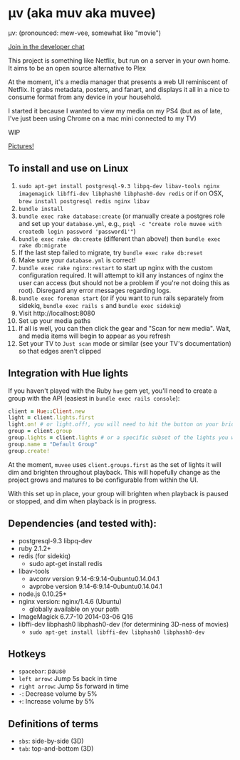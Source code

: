 μv (aka muv aka muvee)
===

μv: (pronounced: mew-vee, somewhat like "movie")

[Join in the developer chat](https://chat.echoplex.us/muv)

This project is something like Netflix, but run on a server in your own home.  It aims to be an open source alternative to Plex

At the moment, it's a media manager that presents a web UI reminiscent of Netflix.  It grabs metadata, posters, and fanart, and displays it all in a nice to consume format from any device in your household.

I started it because I wanted to view my media on my PS4 (but as of late, I've just been using Chrome on a mac mini connected to my TV)

WIP

[Pictures!](http://imgur.com/a/2wBvh)

To install and use on Linux
---
1. `sudo apt-get install postgresql-9.3 libpq-dev libav-tools nginx imagemagick libffi-dev libphash0 libphash0-dev redis` or if on OSX, `brew install postgresql redis nginx libav`
2. `bundle install`
3. `bundle exec rake database:create` (or manually create a postgres role and set up your `database.yml`, e.g., `psql -c "create role muvee with createdb login password 'password1'"`)
4. `bundle exec rake db:create` (different than above!) then `bundle exec rake db:migrate`
5. If the last step failed to migrate, try `bundle exec rake db:reset`
6. Make sure your `database.yml` is correct!
7. `bundle exec rake nginx:restart` to start up nginx with the custom configuration required.  It will attempt to kill any instances of nginx the user can access (but should not be a problem if you're not doing this as root).  Disregard any error messages regarding logs.
8. `bundle exec foreman start` (or if you want to run rails separately from sidekiq, `bundle exec rails s` and `bundle exec sidekiq`)
9. Visit http://localhost:8080
10. Set up your media paths
11. If all is well, you can then click the gear and "Scan for new media".  Wait, and media items will begin to appear as you refresh
12. Set your TV to `Just scan` mode or similar (see your TV's documentation) so that edges aren't clipped

Integration with Hue lights
---

If you haven't played with the Ruby `hue` gem yet, you'll need to create a group with the API (easiest in `bundle exec rails console`):

```ruby
client = Hue::Client.new
light = client.lights.first
light.on! # or light.off!, you will need to hit the button on your bridge, then try these commands again until it works
group = client.group
group.lights = client.lights # or a specific subset of the lights you want to control
group.name = "Default Group"
group.create!
```

At the moment, `muvee` uses `client.groups.first` as the set of lights it will dim and brighten throughout playback.  This will hopefully change as the project grows and matures to be configurable from within the UI.

With this set up in place, your group will brighten when playback is paused or stopped, and dim when playback is in progress.

Dependencies (and tested with):
---

- postgresql-9.3 libpq-dev
- ruby 2.1.2+
- redis (for sidekiq)
  - sudo apt-get install redis
- libav-tools
  - avconv version 9.14-6:9.14-0ubuntu0.14.04.1
  - avprobe version 9.14-6:9.14-0ubuntu0.14.04.1
- node.js 0.10.25+
- nginx version: nginx/1.4.6 (Ubuntu)
  - globally available on your path
- ImageMagick 6.7.7-10 2014-03-06 Q16
- libffi-dev libphash0 libphash0-dev (for determining 3D-ness of movies)
  - `sudo apt-get install libffi-dev libphash0 libphash0-dev`

Hotkeys
---
- `spacebar`: pause
- `left arrow`: Jump 5s back in time
- `right arrow`: Jump 5s forward in time
- `-`: Decrease volume by 5%
- `+`: Increase volume by 5%

Definitions of terms
---
- `sbs`: side-by-side (3D)
- `tab`: top-and-bottom (3D)
